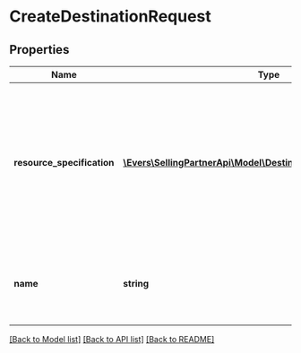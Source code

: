# CreateDestinationRequest

## Properties
Name | Type | Description | Notes
------------ | ------------- | ------------- | -------------
**resource_specification** | [**\Evers\SellingPartnerApi\Model\DestinationResourceSpecification**](DestinationResourceSpecification.md) | The information required to create a destination resource. Applications should use one resource type (sqs or eventBridge) per destination. | 
**name** | **string** | A developer-defined name to help identify this destination. | 

[[Back to Model list]](../README.md#documentation-for-models) [[Back to API list]](../README.md#documentation-for-api-endpoints) [[Back to README]](../README.md)


